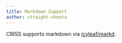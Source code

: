 ```yaml
---
title: Markdown Support
author: straight-shoota
---
```

CRISS supports markdown via [icyleaf/markd](https://github.com/icyleaf/markd).
